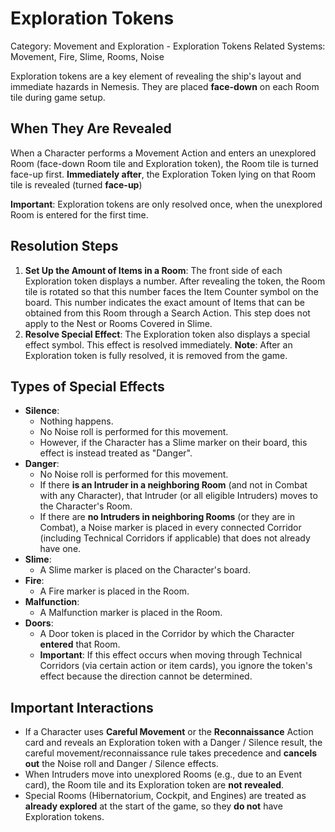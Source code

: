 # Exploration Tokens

Category: Movement and Exploration - Exploration Tokens
Related Systems: Movement, Fire, Slime, Rooms, Noise

Exploration tokens are a key element of revealing the ship's layout and immediate hazards in Nemesis. They are placed **face-down** on each Room tile during game setup.

## When They Are Revealed

When a Character performs a Movement Action and enters an unexplored Room (face-down Room tile and Exploration token), the Room tile is turned face-up first.
**Immediately after**, the Exploration Token lying on that Room tile is revealed (turned **face-up**)

**Important**: Exploration tokens are only resolved once, when the unexplored Room is entered for the first time.

## Resolution Steps

1. **Set Up the Amount of Items in a Room**: The front side of each Exploration token displays a number. After revealing the token, the Room tile is rotated so that this number faces the Item Counter symbol on the board. This number indicates the exact amount of Items that can be obtained from this Room through a Search Action. This step does not apply to the Nest or Rooms Covered in Slime.
2. **Resolve Special Effect**: The Exploration token also displays a special effect symbol. This effect is resolved immediately.
   **Note**: After an Exploration token is fully resolved, it is removed from the game.

## Types of Special Effects

- **Silence**:
  - Nothing happens.
  - No Noise roll is performed for this movement.
  - However, if the Character has a Slime marker on their board, this effect is instead treated as "Danger".
- **Danger**:
  - No Noise roll is performed for this movement.
  - If there **is an Intruder in a neighboring Room** (and not in Combat with any Character), that Intruder (or all eligible Intruders) moves to the Character's Room.
  - If there are **no Intruders in neighboring Rooms** (or they are in Combat), a Noise marker is placed in every connected Corridor (including Technical Corridors if applicable) that does not already have one.
- **Slime**:
  - A Slime marker is placed on the Character's board.
- **Fire**:
  - A Fire marker is placed in the Room.
- **Malfunction**:
  - A Malfunction marker is placed in the Room.
- **Doors**:
  - A Door token is placed in the Corridor by which the Character **entered** that Room.
  - **Important**: If this effect occurs when moving through Technical Corridors (via certain action or item cards), you ignore the token's effect because the direction cannot be determined.

## Important Interactions

- If a Character uses **Careful Movement** or the **Reconnaissance** Action card and reveals an Exploration token with a Danger / Silence result, the careful movement/reconnaissance rule takes precedence and **cancels out** the Noise roll and Danger / Silence effects.
- When Intruders move into unexplored Rooms (e.g., due to an Event card), the Room tile and its Exploration token are **not revealed**.
- Special Rooms (Hibernatorium, Cockpit, and Engines) are treated as **already explored** at the start of the game, so they **do not** have Exploration tokens.
